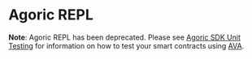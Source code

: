 # Agoric REPL

**Note**: Agoric REPL has been deprecated. Please see [Agoric SDK Unit Testing](https://github.com/Agoric/agoric-sdk/wiki/agoric-sdk-unit-testing)
for information on how to test your smart contracts using [AVA](https://github.com/avajs/ava).
